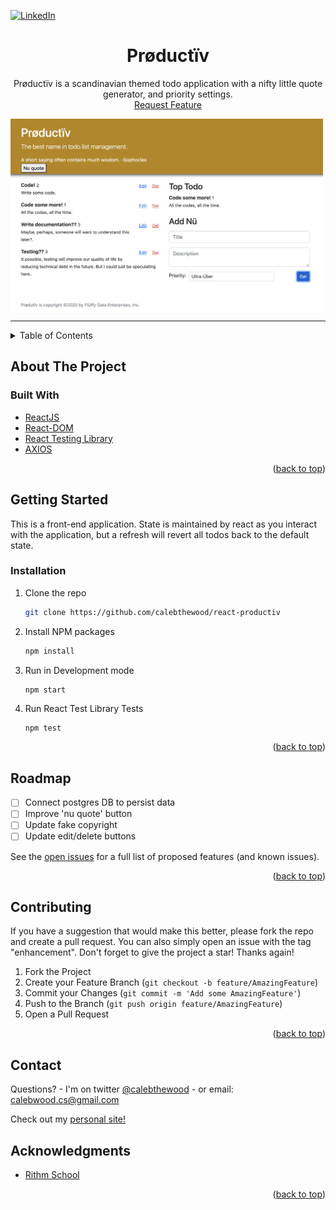 <div id="top"></div>
<!--
*** Thanks for checking out the Best-README-Template. If you have a suggestion
*** that would make this better, please fork the repo and create a pull request
*** or simply open an issue with the tag "enhancement".
*** Don't forget to give the project a star!
*** Thanks again! Now go create something AMAZING! :D
-->



<!-- PROJECT SHIELDS -->
<!--
*** I'm using markdown "reference style" links for readability.
*** Reference links are enclosed in brackets [ ] instead of parentheses ( ).
*** See the bottom of this document for the declaration of the reference variables
*** for contributors-url, forks-url, etc. This is an optional, concise syntax you may use.
*** https://www.markdownguide.org/basic-syntax/#reference-style-links
-->
[![LinkedIn][linkedin-shield]][linkedin-url]



<h1 align="center">Prøductïv</h1>

  <p align="center">
    Prøductïv is a scandinavian themed todo application with a nifty little quote generator, and priority settings.
    <br />
    <a href="https://github.com/calebthewood/express-jobly/issues">Request Feature</a>
  </p>
</div>



<img src="./public/ScreenShot-2022-06-29.png" alt="screen shot" width="500" align="center">

<hr>


<!-- TABLE OF CONTENTS -->
<details>
  <summary>Table of Contents</summary>
  <ol>
    <li>
      <a href="#about-the-project">About The Project</a>
      <ul>
        <li><a href="#built-with">Built With</a></li>
      </ul>
    </li>
    <li>
      <a href="#getting-started">Getting Started</a>
      <ul>
        <li><a href="#prerequisites">Prerequisites</a></li>
        <li><a href="#installation">Installation</a></li>
      </ul>
    </li>
    <li><a href="#usage">Usage</a></li>
    <li><a href="#roadmap">Roadmap</a></li>
    <li><a href="#contributing">Contributing</a></li>
    <li><a href="#license">License</a></li>
    <li><a href="#contact">Contact</a></li>
    <li><a href="#acknowledgments">Acknowledgments</a></li>
  </ol>
</details>



<!-- ABOUT THE PROJECT -->
## About The Project



### Built With

* [ReactJS](https://reactjs.org/)
* [React-DOM](https://reactjs.org/docs/react-dom.html)
* [React Testing Library](https://testing-library.com/docs/react-testing-library/intro/)
* [AXIOS](#)


<p align="right">(<a href="#top">back to top</a>)</p>



<!-- GETTING STARTED -->
## Getting Started

This is a front-end application. State is maintained by react as you interact with the application, but a refresh will revert all todos back to the default state.


### Installation


1. Clone the repo
   ```sh
   git clone https://github.com/calebthewood/react-productiv
   ```
2. Install NPM packages
   ```sh
   npm install
   ```
3.  Run in Development mode
    ```sh
    npm start
    ```
4. Run React Test Library Tests
    ```
    npm test
    ```

<p align="right">(<a href="#top">back to top</a>)</p>


<!-- ROADMAP -->
## Roadmap

- [ ] Connect postgres DB to persist data
- [ ] Improve 'nu quote' button
- [ ] Update fake copyright
- [ ] Update edit/delete buttons

See the [open issues](https://github.com/calebthewood/react-productiv/issues) for a full list of proposed features (and known issues).

<p align="right">(<a href="#top">back to top</a>)</p>



<!-- CONTRIBUTING -->
## Contributing

If you have a suggestion that would make this better, please fork the repo and create a pull request. You can also simply open an issue with the tag "enhancement".
Don't forget to give the project a star! Thanks again!

1. Fork the Project
2. Create your Feature Branch (`git checkout -b feature/AmazingFeature`)
3. Commit your Changes (`git commit -m 'Add some AmazingFeature'`)
4. Push to the Branch (`git push origin feature/AmazingFeature`)
5. Open a Pull Request

<p align="right">(<a href="#top">back to top</a>)</p>


<!-- CONTACT -->
## Contact

Questions? - I'm on twitter [@calebthewood](https://twitter.com/calebthewood) - or email: calebwood.cs@gmail.com

Check out my [personal site!](https://www.calebwood.dev/)



<!-- ACKNOWLEDGMENTS -->
## Acknowledgments

* [Rithm School](https://www.rithmschool.com/)

<p align="right">(<a href="#top">back to top</a>)</p>



<!-- MARKDOWN LINKS & IMAGES -->
<!-- https://www.markdownguide.org/basic-syntax/#reference-style-links -->
[contributors-shield]: https://img.shields.io/github/contributors/calebthewood/react-productiv.svg?style=for-the-badge
[contributors-url]: https://github.com/calebthewood/react-productiv/graphs/contributors

[issues-shield]: https://img.shields.io/github/issues/calebthewood/react-productiv.svg?style=for-the-badge
[issues-url]: https://github.com/calebthewood/react-productiv/issues
[linkedin-shield]: https://img.shields.io/badge/-LinkedIn-black.svg?style=for-the-badge&logo=linkedin&colorB=555
[linkedin-url]: https://linkedin.com/in/caleb-wood-440b37168